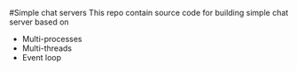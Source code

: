 #Simple chat servers
This repo contain source code for building simple chat server based on
- Multi-processes
- Multi-threads
- Event loop
